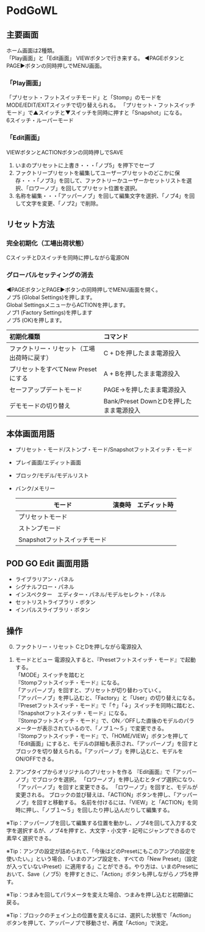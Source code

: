 # PodGoWL
## 主要画面
ホーム画面は2種類。  
「Play画面」と「Edit画面」
VIEWボタンで行き来する。
◀PAGEボタンとPAGE▶ボタンの同時押しでMENU画面。
### 「Play画面」
「プリセット・フットスイッチモード」と「Stomp」のモードをMODE/EDIT/EXITスイッチで切り替えられる。
「プリセット・フットスイッチモード」で▲スイッチと▼スイッチを同時に押すと「Snapshot」になる。  
6スイッチ・ルーパーモード  
### 「Edit画面」
VIEWボタンとACTIONボタンの同時押しでSAVE  
1. いまのプリセットに上書き・・・「ノブ5」を押下でセーブ
2. ファクトリープリセットを編集してユーザープリセットのどこかに保存・・・「ノブ3」を回して、ファクトリーかユーザーかセットリストを選択、「ロワーノブ」を回してプリセット位置を選択。
3. 名称を編集・・・「アッパーノブ」を回して編集文字を選択、「ノブ4」を回して文字を変更、「ノブ2」で削除。

## リセット方法
### 完全初期化（工場出荷状態）
CスイッチとDスイッチを同時に押しながら電源ON
### グローバルセッティングの消去
◀PAGEボタンとPAGE▶ボタンの同時押しでMENU画面を開く。  
ノブ5 (Global Settings)を押します。  
Global SettingsメニューからACTIONを押します。  
ノブ1 (Factory Settings)を押します  
ノブ5 (OK)を押します。  
  
|初期化種類|コマンド|
|:---|:---|
|ファクトリー・リセット（工場出荷時に戻す）|C + Dを押したまま電源投入|
|プリセットをすべてNew Presetにする|A + Bを押したまま電源投入|
|セーフアップデートモード|PAGE→を押したまま電源投入|
|デモモードの切り替え|Bank/Preset DownとDを押したまま電源投入|

## 本体画面用語  
* プリセット・モード/ストンプ・モード/Snapshotフットスイッチ・モード
* プレイ画面/エディット画面
* ブロック/モデル/モデルリスト
* バンク/メモリー
  
  |モード|演奏時|エディット時|
  |---|---|---|
  |プリセットモード|||
  |ストンプモード|||
  |Snapshotフットスイッチモード|||
  
## POD GO Edit 画面用語  
* ライブラリアン・パネル
* シグナルフロー・パネル
* インスペクター　エディター・パネル/モデルセレクト・パネル
* セットリストライブラリ・ボタン
* インパルスライブラリ・ボタン

## 操作
0. ファクトリー・リセット
CとDを押しながら電源投入

1. モードとビュー
電源投入すると、『Presetフットスイッチ・モード』で起動する。  
「MODE」スイッチを踏むと  
『Stompフットスイッチ・モード』になる。  
「アッパーノブ」を回すと、プリセットが切り替わっていく。  
「アッパーノブ」を押し込むと、「Factory」と「User」の切り替えになる。  
『Presetフットスイッチ・モード』で「↑」「↓」スイッチを同時に踏むと、『Snapshotフットスイッチ・モード』になる。  
『Stompフットスイッチ・モード』で、ON／OFFした直後のモデルのパラメーターが表示されているので、「ノブ１〜５」で変更できる。  
『Stompフットスイッチ・モード』で、「HOME/VIEW」ボタンを押して「Edit画面」にすると、モデルの詳細も表示され、「アッパーノブ」を回すとブロックを切り替えられる。「アッパーノブ」を押し込むと、モデルをON/OFFできる。  

2. アンプタイプからオリジナルのプリセットを作る
『Edit画面』で「アッパーノブ」でブロックを選択。
「ロワーノブ」を押し込むとタイプ選択になり、「アッパーノブ」を回すと変更できる。
「ロワーノブ」を回すと、モデルが変更される。
ブロックの並び替えは、「ACTION」ボタンを押し、「アッパーノブ」を回すと移動する。
名前を付けるには、「VIEW」と「ACTION」を同時に押し、「ノブ１〜５」を回したり押し込んだりして編集する。
  
※Tip：アッパーノブを回して編集する位置を動かし、ノブ4を回して入力する文字を選択するが、ノブ4を押すと、大文字・小文字・記号にジャンプできるので素早く選択できる。
  
※Tip：アンプの設定が詰められて、「今後はどのPresetにもこのアンプの設定を使いたい。」という場合、「いまのアンプ設定を、すべての「New Preset」（設定が入っていないPreset）に適用する」ことができる。やり方は、いまのPresetにおいて、Save（ノブ5）を押すときに、「Action」ボタンも押しながらノブ5を押す。
  
※Tip：つまみを回してパラメータを変えた場合、つまみを押し込むと初期値に戻る。
  
※Tip：ブロックのチェイン上の位置を変えるには、選択した状態で「Action」ボタンを押して、アッパーノブで移動させ、再度「Action」で決定。




